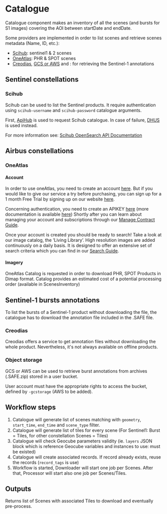 # Catalogue

Catalogue component makes an inventory of all the scenes (and bursts for S1 images) covering the AOI between startDate and endDate. 

Some providers are implemented in order to list scenes and retrieve scenes metadata (Name, ID, etc.):

- [Scihub](#scihub): sentinel1 & 2 scenes
- [OneAtlas](#oneatlas): PHR & SPOT scenes
- [Creodias](#creodias), [GCS or AWS](#object-storage) and : for retrieving the Sentinel-1 annotations

## Sentinel constellations
### Scihub

Scihub can be used to list the Sentinel products. It require authentication using `scihub-username` and `scihub-password` catalogue arguments.

First, [ApiHub](https://apihub.copernicus.eu/apihub/search) is used to request Scihub catalogue. In case of failure, [DHUS](https://scihub.copernicus.eu/dhus/search) is used instead.

For more information see: [Scihub OpenSearch API Documentation](https://scihub.copernicus.eu/userguide/OpenSearchAPI)

## Airbus constellations

### OneAtlas

#### Account

In order to use oneAtlas, you need to create an account [here](https://account4.intelligence-airbusds.com/account/CreateAccount.aspx?l=fr&RelayState=). But if you would like to give our service a try before purchasing, 
you can sign up for a 1 month Free Trial by signing up on our website [here](https://oneatlas.airbus.com/home).

Concerning authentication, you need to create an APIKEY [here](https://connect4.intelligence-airbusds.com/adfs/ls/) (more documentation is available [here](https://api.oneatlas.airbus.com/guides/g-authentication/))
Shortly after you can learn about managing your account and subscriptions through our [Manage Contract Guide](https://api.oneatlas.airbus.com/guides/oneatlas-data/g-manage-contract/).

Once your account is created you should be ready to search! Take a look at our image catalog, the ‘Living Library’. 
High resolution images are added continuously on a daily basis. It is designed to offer an extensive set of search criteria which you can find in our [Search Guide](https://api.oneatlas.airbus.com/guides/oneatlas-data/g-search/). 

#### Imagery

OneAtlas Catalog is requested in order to download PHR, SPOT Products in Dimap format. 
Catalog provides an estimated cost of a potential processing order (available in ScenesInventory)

## Sentinel-1 bursts annotations

To list the bursts of a Sentinel-1 product without downloading the file, the catalogue has to download the annotation file included in the .SAFE file. 

### Creodias

Creodias offers a service to get annotation files without downloading the whole product. Nevertheless, it's not always available on offline products.

### Object storage

GCS or AWS can be used to retrieve burst annotations from archives (.SAFE.zip) stored in a user bucket.

User account must have the appropriate rights to access the bucket, defined by `-gcstorage` (AWS to be added).

## Workflow steps

1. Catalogue will generate list of scenes matching with `geometry`, `start_time`, `end_time` and `scene_type` filter.
2. Catalogue will generate list of tiles for every scene (For Sentinel1: Burst = Tiles, for other constellation Scenes = Tiles)
3. Catalogue will check Geocube parameters validity (ie. `layers` JSON block which is reference Geocube variables and instances to use: must be existed)
4. Catalogue will create associated records. If record already exists, reuse the records (`record_tags` is use)
5. Workflow is started, Downloader will start one job per Scenes. After that, Processor will start also one job per Scenes/Tiles.

## Outputs

Returns list of Scenes with associated Tiles to download and eventually pre-process.



